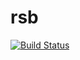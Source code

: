 rsb
===
[![Build Status](https://travis-ci.org/USGS-R/sbtools.svg?branch=master)](https://travis-ci.org/USGS-R/sbtools)

